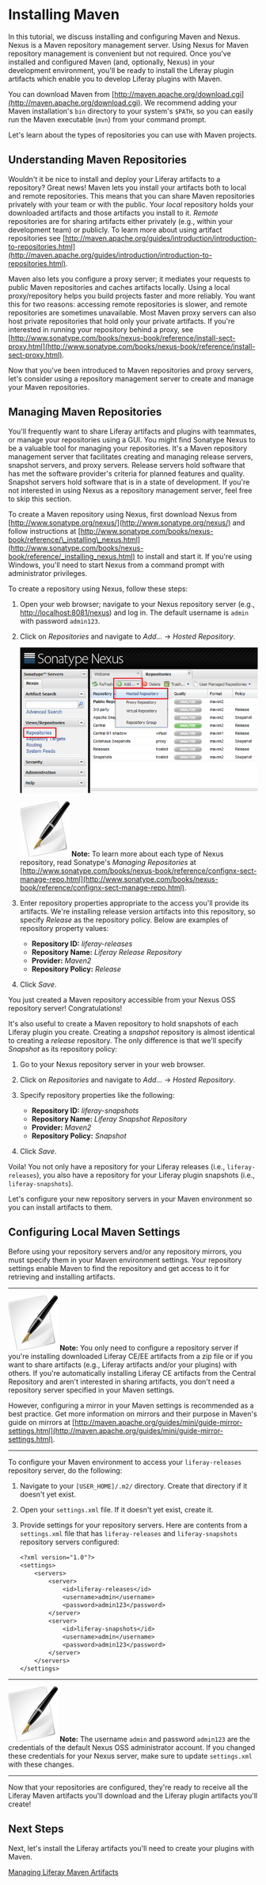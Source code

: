 # Installing Maven [](id=installing-maven-liferay-portal-6-2-dev-guide-02-en)

In this tutorial, we discuss installing and configuring Maven and Nexus. Nexus is
a Maven repository management server. Using Nexus for Maven repository
management is convenient but not required. Once you've installed and configured
Maven (and, optionally, Nexus) in your development environment, you'll be ready
to install the Liferay plugin artifacts which enable you to develop Liferay
plugins with Maven.

You can download Maven from
[http://maven.apache.org/download.cgi](http://maven.apache.org/download.cgi). We
recommend adding your Maven installation's `bin` directory to your system's
`$PATH`, so you can easily run the Maven executable (`mvn`) from your command
prompt. 

Let's learn about the types of repositories you can use with Maven projects. 

## Understanding Maven Repositories [](id=using-maven-repositories-liferay-portal-6-2-dev-guide-02-en)

Wouldn't it be nice to install and deploy your Liferay artifacts to a
repository? Great news! Maven lets you install your artifacts both to local and
remote repositories. This means that you can share Maven repositories privately
with your team or with the public. Your *local* repository holds your downloaded
artifacts and those artifacts you install to it. *Remote* repositories are for
sharing artifacts either privately (e.g., within your development team) or
publicly. To learn more about using artifact repositories see
[http://maven.apache.org/guides/introduction/introduction-to-repositories.html](http://maven.apache.org/guides/introduction/introduction-to-repositories.html). 

Maven also lets you configure a proxy server; it mediates your requests to
public Maven repositories and caches artifacts locally. Using a local
proxy/repository helps you build projects faster and more reliably. You want
this for two reasons: accessing remote repositories is slower, and remote
repositories are sometimes unavailable. Most Maven proxy servers can also host
private repositories that hold only your private artifacts. If you're interested
in running your repository behind a proxy, see
[http://www.sonatype.com/books/nexus-book/reference/install-sect-proxy.html](http://www.sonatype.com/books/nexus-book/reference/install-sect-proxy.html). 

Now that you've been introduced to Maven repositories and proxy servers, let's
consider using a repository management server to create and manage your Maven
repositories. 

## Managing Maven Repositories [](id=managing-maven-repositories-liferay-portal-6-2-dev-guide-02-en)

You'll frequently want to share Liferay artifacts and plugins with teammates, or
manage your repositories using a GUI. You might find Sonatype Nexus to be a
valuable tool for managing your repositories. It's a Maven repository management
server that facilitates creating and managing release servers, snapshot servers,
and proxy servers. Release servers hold software that has met the software
provider's criteria for planned features and quality. Snapshot servers hold
software that is in a state of development. If you're not interested in using
Nexus as a repository management server, feel free to skip this section. 

To create a Maven repository using Nexus, first download Nexus from
[http://www.sonatype.org/nexus/](http://www.sonatype.org/nexus/) and follow
instructions at
[http://www.sonatype.com/books/nexus-book/reference/\_installing\_nexus.html](http://www.sonatype.com/books/nexus-book/reference/_installing_nexus.html)
to install and start it. If you're using Windows, you'll need to start Nexus 
from a command prompt with administrator privileges.

To create a repository using Nexus, follow these steps: 

1.  Open your web browser; navigate to your Nexus repository server (e.g.,
    [http://localhost:8081/nexus](http://localhost:8081/nexus)) and log in. The
    default username is `admin` with password `admin123`. 

2.  Click on *Repositories* and navigate to *Add...* &rarr; *Hosted Repository*. 

    ![Figure 2.20: Adding a repository to hold your Liferay artifacts is easy with Nexus OSS.](../../images/maven-nexus-create-repo.png)

    ![note](../../images/tip-pen-paper.png) **Note:** To learn more about each
    type of Nexus repository, read Sonatype's *Managing Repositories* at
    [http://www.sonatype.com/books/nexus-book/reference/confignx-sect-manage-repo.html](http://www.sonatype.com/books/nexus-book/reference/confignx-sect-manage-repo.html).

3.  Enter repository properties appropriate to the access you'll provide its
    artifacts. We're installing release version artifacts into this repository,
    so specify *Release* as the repository policy. Below are examples of
    repository property values: 
    - **Repository ID:** *liferay-releases*
    - **Repository Name:** *Liferay Release Repository*
    - **Provider:** *Maven2*
    - **Repository Policy:** *Release*

4.  Click *Save*.

You just created a Maven repository accessible from your Nexus OSS repository
server! Congratulations! 

It's also useful to create a Maven repository to hold snapshots of each Liferay
plugin you create. Creating a *snapshot* repository is almost identical to
creating a *release* repository. The only difference is that we'll specify
*Snapshot* as its repository policy:

1.  Go to your Nexus repository server in your web browser.

2.  Click on *Repositories* and navigate to *Add...* &rarr; *Hosted Repository*.

3.  Specify repository properties like the following:
    - **Repository ID:** *liferay-snapshots*
    - **Repository Name:** *Liferay Snapshot Repository*
    - **Provider:** *Maven2*
    - **Repository Policy:** *Snapshot*

4.  Click *Save*.

Voila! You not only have a repository for your Liferay releases (i.e.,
`liferay-releases`), you also have a repository for your Liferay plugin
snapshots (i.e., `liferay-snapshots`). 

Let's configure your new repository servers in your Maven environment so you can
install artifacts to them. 

## Configuring Local Maven Settings [](id=configuring-local-maven-settings-liferay-portal-6-2-dev-guide-02-en)

Before using your repository servers and/or any repository mirrors, you must
specify them in your Maven environment settings. Your repository settings enable
Maven to find the repository and get access to it for retrieving and installing
artifacts. 

---

![note](../../images/tip-pen-paper.png) **Note:** You only need to configure a
repository server if you're installing downloaded Liferay CE/EE artifacts from
a zip file or if you want to share artifacts (e.g., Liferay artifacts and/or
your plugins) with others. If you're automatically installing Liferay CE
artifacts from the Central Repository and aren't interested in sharing
artifacts, you don't need a repository server specified in your Maven settings.

However, configuring a mirror in your Maven settings is recommended as a best
practice. Get more information on mirrors and their purpose in Maven's guide on
mirrors at
[http://maven.apache.org/guides/mini/guide-mirror-settings.html](http://maven.apache.org/guides/mini/guide-mirror-settings.html). 

---

To configure your Maven environment to access your `liferay-releases` repository
server, do the following:

1.  Navigate to your `[USER_HOME]/.m2/` directory. Create that directory if it
    doesn't yet exist. 

2.  Open your `settings.xml` file. If it doesn't yet exist, create it. 

3.  Provide settings for your repository servers. Here are contents from a
    `settings.xml` file that has `liferay-releases` and `liferay-snapshots`
    repository servers configured: 

        <?xml version="1.0"?>
        <settings>
            <servers>
                <server>
                    <id>liferay-releases</id>
                    <username>admin</username>
                    <password>admin123</password>
                </server>
                <server>
                    <id>liferay-snapshots</id>
                    <username>admin</username>
                    <password>admin123</password>
                </server>
            </servers>
        </settings>

---

![note](../../images/tip-pen-paper.png) **Note:** The username `admin` and
password `admin123` are the credentials of the default Nexus OSS administrator
account. If you changed these credentials for your Nexus server, make sure to
update `settings.xml` with these changes.

---

Now that your repositories are configured, they're ready to receive all the
Liferay Maven artifacts you'll download and the Liferay plugin artifacts you'll
create!

## Next Steps

Next, let's install the Liferay artifacts you'll need to create your plugins
with Maven.

[Managing Liferay Maven Artifacts](http://www.liferay.com)
